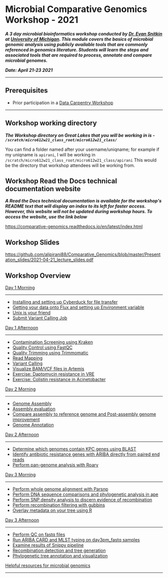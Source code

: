 Microbial Comparative Genomics Workshop - 2021
==============================================

***A 3 day microbial bioinformatics workshop conducted by [Dr. Evan Snitkin](http://thesnitkinlab.com/index.php) at [University of Michigan](https://www.umich.edu/). This module covers the basics of microbial genomic analysis using publicly available tools that are commonly referenced in genomics literature. Students will learn the steps and associated tools that are required to process, annotate and compare microbial genomes.***

***Date: April 21-23 2021***
***
<!---
Link to Software Carpentry Etherpad:
http://pad.software-carpentry.org/micro612_bacterial_genomics_workshop
-->

Prerequisites
-------------

- Prior participation in a [Data Carpentry Workshop](https://umich-brcf-bioinf.github.io/2021-04-19-umich-computationalFoundations/site/Module00_Introduction)
***
<!---
- [Micro612 pre-course hw](https://github.com/alipirani88/Comparative_Genomics/blob/master/Micro612_pre-course_hw/Micro612_w18_pre-course_hw.pdf): A pre-course homework will help setting up Micro612 flux directories and bash profile.
-->

<!---
Link
----

GOTO: http://comparative-genomics.readthedocs.io/en/latest/index.html#
***

-->

Workshop working directory
--------------------------

***The Workshop directory on Great Lakes that you will be working in is - `/scratch/micro612w21_class_root/micro612w21_class/`***

You can find a folder named after your username/uniqname; for example if my uniqname is `apirani`, I will be working in `/scratch/micro612w21_class_root/micro612w21_class/apirani` This would be the directory that workshop attendees will be working from.

Workshop Read the Docs technical documentation website
------------------------------------------------------

***A Read the Docs technical documentation is available for the workshop's README text that will display an index to its left for faster access. However, this website will not be updated during workshop hours. To access the website, use the link below***

https://comparative-genomics.readthedocs.io/en/latest/index.html

Workshop Slides
---------------
https://github.com/alipirani88/Comparative_Genomics/blob/master/Presentation_slides/2021-04-21_lecture_slides.pdf

Workshop Overview
-----------------

[Day 1 Morning](https://github.com/alipirani88/Comparative_Genomics/blob/master/day1_morning/README.md)
***
- [Installing and setting up Cyberduck for file transfer](https://github.com/alipirani88/Comparative_Genomics/blob/master/day1_morning/README.md#installing-and-setting-up-cyberduck-for-file-transfer)
- [Getting your data onto Flux and setting up Environment variable](https://github.com/alipirani88/Comparative_Genomics/blob/master/day1_morning/README.md#getting-your-data-onto-glux-and-setting-up-environment-variable)
- [Unix is your friend](https://github.com/alipirani88/Comparative_Genomics/blob/master/day1_morning/README.md#unix-is-your-friend)
- [Submit Variant Calling Job](https://github.com/alipirani88/Comparative_Genomics/blob/master/day1_morning/README.md#submit-variant-calling-job)

[Day 1 Afternoon](https://github.com/alipirani88/Comparative_Genomics/blob/master/day1_afternoon/README.md#day-1-afternoon)
***
- [Contamination Screening using Kraken](https://github.com/alipirani88/Comparative_Genomics/blob/master/day1_afternoon/README.md#contamination-screening-using-kraken)
- [Quality Control using FastQC](https://github.com/alipirani88/Comparative_Genomics/blob/master/day1_afternoon/README.md#quality-control-using-fastqc)
- [Quality Trimming using Trimmomatic](https://github.com/alipirani88/Comparative_Genomics/blob/master/day1_afternoon/README.md#quality-trimming-using-trimmomatic)
- [Read Mapping](https://github.com/alipirani88/Comparative_Genomics/blob/master/day1_afternoon/README.md#read-mapping)
- [Variant Calling](https://github.com/alipirani88/Comparative_Genomics/blob/master/day1_afternoon/README.md#variant-calling-and-filteration)
- [Visualize BAM/VCF files in Artemis](https://github.com/alipirani88/Comparative_Genomics/blob/master/day1_afternoon/README.md#visualize-bam-and-vcf-files-in-artemis)
- [Exercise: Daptomycin resistance in VRE](https://github.com/alipirani88/Comparative_Genomics/blob/master/day1_afternoon/README.md#exercise:-daptomycin-resistance-in-vre)
- [Exercise: Colistin resistance in Acinetobacter](https://github.com/alipirani88/Comparative_Genomics/blob/master/day1_afternoon/README.md#exercise:-colistin-resistance-in-acinetobacter)

[Day 2 Morning](https://github.com/alipirani88/Comparative_Genomics/blob/master/day2_morning/README.md#day-2-morning)
***
- [Genome Assembly](https://github.com/alipirani88/Comparative_Genomics/blob/master/day2_morning/README.md#genome-assembly)
- [Assembly evaluation](https://github.com/alipirani88/Comparative_Genomics/blob/master/day2_morning/README.md#assembly-evaluation-using-quast)
- [Compare assembly to reference genome and Post-assembly genome improvement](https://github.com/alipirani88/Comparative_Genomics/blob/master/day2_morning/README.md#compare-assembly-to-reference-genome-and-post-assembly-genome-improvement)
- [Genome Annotation](https://github.com/alipirani88/Comparative_Genomics/blob/master/day2_morning/README.md#genome-annotation)
<!-- 
- [Map reads to the final ordered assembly](https://github.com/alipirani88/Comparative_Genomics/blob/master/day2_morning/README.md#map-reads-to-the-final-ordered-assembly)
-->

[Day 2 Afternoon](https://github.com/alipirani88/Comparative_Genomics/blob/master/day2_afternoon/README.md#day-2-afternoon)
***
- [Determine which genomes contain KPC genes using BLAST](https://github.com/alipirani88/Comparative_Genomics/blob/master/day2_afternoon/README.md#determine-which-genomes-contain-kpc-genes-using-blast)
- [Identify antibiotic resistance genes with ARIBA directly from paired end reads](https://github.com/alipirani88/Comparative_Genomics/blob/master/day2_afternoon/README.md#identify-antibiotic-resistance-genes-with-ariba-directly-from-paired-end-reads)
- [Perform pan-genome analysis with Roary](https://github.com/alipirani88/Comparative_Genomics/blob/master/day2_afternoon/README.md#perform-pan-genome-analysis-with-roary)

[Day 3 Morning](https://github.com/alipirani88/Comparative_Genomics/blob/master/day3_morning/README.md#day-3-morning)
***
- [Perform whole genome alignment with Parsnp](https://github.com/alipirani88/Comparative_Genomics/blob/master/day3_morning/README.md#perform-whole-genome-alignment-with-Parsnp-and-convert-alignment-to-other-useful-formats)
- [Perform DNA sequence comparisons and phylogenetic analysis in ape](https://github.com/alipirani88/Comparative_Genomics/blob/master/day3_morning/README.md#perform-some-dna-sequence-comparisons-and-phylogenetic-analysis-in-ape)
- [Perform SNP density analysis to discern evidence of recombination](https://github.com/alipirani88/Comparative_Genomics/blob/master/day3_morning/README.md#perform-snp-density-analysis-to-discern-evidence-of-recombination)
- [Perform recombination filtering with gubbins](https://github.com/alipirani88/Comparative_Genomics/blob/master/day3_morning/README.md#perform-recombination-filtering-with-gubbins)
- [Overlay metadata on your tree using R ](https://github.com/alipirani88/Comparative_Genomics/blob/master/day3_morning/README.md#overlay-metadata-on-your-tree-using-r)

[Day 3 Afternoon](https://github.com/alipirani88/Comparative_Genomics/blob/master/day3_afternoon/README.md#day-3-afternoon)
***
- [Perform QC on fastq files](https://github.com/alipirani88/Comparative_Genomics/blob/master/day3_afternoon/README.md#perform-qc-on-fastq-files)
- [Run ARIBA CARD and MLST typing on day3pm_fastq samples](https://github.com/alipirani88/Comparative_Genomics/blob/master/day3_afternoon/README.md#run-ariba-card-and-mlst-typing-on-day3pm_fastq-samples)
- [Examine results of Snippy pipeline](https://github.com/alipirani88/Comparative_Genomics/blob/master/day3_afternoon/README.md#examine-results-of-snippy-pipeline)
- [Recombination detection and tree generation](https://github.com/alipirani88/Comparative_Genomics/blob/master/day3_afternoon/README.md#recombination-detection-and-tree-generation)
- [Phylogenetic tree annotation and visualization](https://github.com/alipirani88/Comparative_Genomics/blob/master/day3_afternoon/README.md#phylogenetic-tree-annotation-and-visualization)



[Helpful resources for microbial genomics](https://github.com/alipirani88/Comparative_Genomics/blob/master/online_resources/README.md#helpful-resources-for-microbial-genomics)
***
